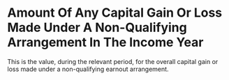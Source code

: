 # Amount Of Any Capital Gain Or Loss Made Under A Non-Qualifying Arrangement In The Income Year
This is the value, during the relevant period, for the overall capital gain or loss made under a non-qualifying earnout arrangement.